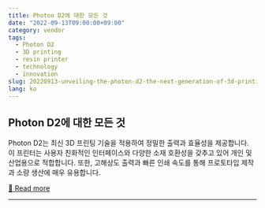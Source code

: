 ```yaml
---
title: Photon D2에 대한 모든 것
date: "2022-09-13T09:00:00+09:00"
category: vendor
tags:
  - Photon D2
  - 3D printing
  - resin printer
  - technology
  - innovation
slug: 20220913-unveiling-the-photon-d2-the-next-generation-of-3d-printing
lang: ko
---
```


## Photon D2에 대한 모든 것
Photon D2는 최신 3D 프린팅 기술을 적용하여 정밀한 출력과 효율성을 제공합니다. 이 프린터는 사용자 친화적인 인터페이스와 다양한 소재 호환성을 갖추고 있어 개인 및 산업용으로 적합합니다. 또한, 고해상도 출력과 빠른 인쇄 속도를 통해 프로토타입 제작과 소량 생산에 매우 유용합니다.

[🔗 Read more](https://store.anycubic.com/blogs/news/all-you-need-to-know-about-photon-d2)

---